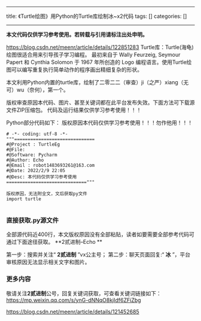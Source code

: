 
--- 
title:  《Turtle绘图》用Python的Turtle库绘制冰~x2代码 
tags: []
categories: [] 

---
**本文代码仅供学习参考使用。若转载与引用请标注出处申明。**

 https://blog.csdn.net/meenr/article/details/122851283 Turtle库：Turtle(海龟)绘图很适合用来引导孩子学习编程。 最初来自于 Wally Feurzeig, Seymour Papert 和 Cynthia Solomon 于 1967 年所创造的 Logo 编程语言。使用Turtle绘图可以编写重复执行简单动作的程序画出精细复杂的形状。

本文利用Python内置的turtle库，绘制了二零二二（审查）ji（之严）xiang（无可）wu（奈何），第一个。

版权审查原因本代码、图片、甚至关键词都在此平台发布失效。下面方法可下载源文件ZIP压缩包。 代码及运行结果仅供学习参考使用！！！

Python部分代码如下： 版权原因本代码仅供学习参考使用！！！勿作他用！！！

```
# -*- coding: utf-8 -*-
"""==============================
#@Project : TurtleEg
#@File: 
#@Software: Pycharm
#@Author: Echo
#@Email : robot1483693261@163.com
#@Date: 2022/2/9 22:05
#@Desc: 本代码仅供学习参考使用
=============================="""

版权原因，无法附全文，文后获取py文件
import turtle


```

### 直接获取.py源文件

全部源代码近400行，本文版权原因没有全部粘贴，读者如要需要全部参考代码可通过下面途径获取。 **2贰进制–Echo **

第一步：搜索并关注“ **2贰进制** ”vx公主号； 第二步：聊天页面回复:“ **冰** ”，平台审核原因无法显示相关文字和图片。

### 更多内容

敬请关注**2贰进制**公号，回复关键词获取，可查看关键词链接如下：  https://mp.weixin.qq.com/s/ynG-dNNqO8kjIdf6ZFiZbg

 https://blog.csdn.net/meenr/article/details/121452685
